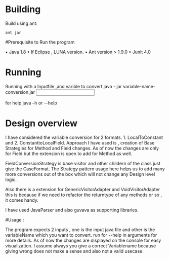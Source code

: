 # Building

Build using ant:

    ant jar

#Prerequisite to Run the program
  
•	Java 1.8 
•	If Eclipse , LUNA version.
•	Ant version > 1.9.0
•	Junit 4.0

# Running

Running with a Inputfile ,and varible to convert
java - jar variable-name-conversion.jar <input java file> <some variable>

for help
     java  –h or --help

# Design overview

I have considered the variable conversion for 2 formats. 1. LocalToConstant and 2. ConstanttoLocalField. Approach I have used is , creation of Base Strategies for Method and Field changes. As of now the changes are only for Field but the extension is open to add for Method as well. 

FieldConversionStrategy is base visitor and other childern of the class just give the CaseFormat. The Strategy pattern usage here helps us to add many more conversions out of the box which will not change any Design level logic.

Also there is a extension for GenericVisitorAdapter and VoidVisitorAdapter this is because if we need to refactor the returntype of any methods or so , it comes handy.

I have used JavaParser and also guvava  as supporting libraries. 


#Usage : 


The program expects 2 inputs , one is the input java file and other is the variableName which you want to convert. 
run for --help in arguments for more details.
As of now the changes are displayed on the console for easy visualization. 
I assume always you give a correct Variablename because giving wrong does not make a sense and also not a valid usecase.
 
	   

